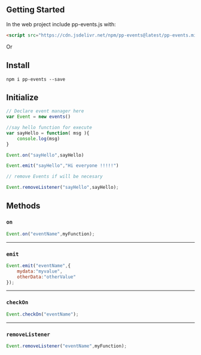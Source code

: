 ## Getting Started

In the web project include pp-events.js with:

```html
<script src="https://cdn.jsdelivr.net/npm/pp-events@latest/pp-events.min.js" ></script>
```

Or

## Install

```properties
npm i pp-events --save
```

## Initialize

```javascript
// Declare event manager here
var Event = new events()

//say hello function for execute
var sayHello = function( msg ){
	console.log(msg)
}

Event.on("sayHello",sayHello)

Event.emit("sayHello","Hi everyone !!!!!")

// remove Events if will be necesary

Event.removeListener("sayHello",sayHello);

```

## Methods

### `on`

```javascript
Event.on("eventName",myFunction);
```
---

### `emit`
```javascript
Event.emit("eventName",{
	mydata:"myvalue",
	otherData:"otherValue"
});
```
---

### `checkOn`
```javascript
Event.checkOn("eventName");
```
---

### `removeListener`
```javascript
Event.removeListener("eventName",myFunction);
```
